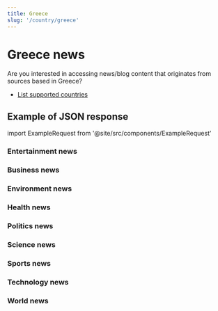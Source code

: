 ```yaml
---
title: Greece
slug: '/country/greece'
---
```


# Greece news

Are you interested in accessing news/blog content that originates from sources based in Greece?

- [List supported countries](/get-articles/countries)

## Example of JSON response

import ExampleRequest from '@site/src/components/ExampleRequest'

### Entertainment news
<ExampleRequest url="https://apitube.io/v1/news/articles?limit=2&category=news/Arts_and_Entertainment&language=gr"></ExampleRequest>

### Business news
<ExampleRequest url="https://apitube.io/v1/news/articles?limit=2&category=news/Business&language=gr"></ExampleRequest>

### Environment news
<ExampleRequest url="https://apitube.io/v1/news/articles?limit=2&category=news/Environment&language=gr"></ExampleRequest>

### Health news
<ExampleRequest url="https://apitube.io/v1/news/articles?limit=2&category=news/Health&language=gr"></ExampleRequest>

### Politics news
<ExampleRequest url="https://apitube.io/v1/news/articles?limit=2&category=news/Politics&language=gr"></ExampleRequest>

### Science news
<ExampleRequest url="https://apitube.io/v1/news/articles?limit=2&category=news/Science&language=gr"></ExampleRequest>

### Sports news
<ExampleRequest url="https://apitube.io/v1/news/articles?limit=2&category=news/Sports&language=gr"></ExampleRequest>

### Technology news
<ExampleRequest url="https://apitube.io/v1/news/articles?limit=2&category=news/Technology&language=gr"></ExampleRequest>

### World news
<ExampleRequest url="https://apitube.io/v1/news/articles?limit=2&category=news/World&language=gr"></ExampleRequest>
